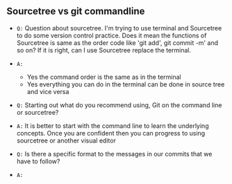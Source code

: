 ## Sourcetree vs git commandline

- `Q:` Question about sourcetree. I'm trying to use terminal and Sourcetree to do some version control practice. Does it mean the functions of Sourcetree is same as the order code like 'git add', git commit -m' and so on? If it is right, can I use Sourcetree replace the terminal.
- `A:`

  - Yes the command order is the same as in the terminal
  - Yes everything you can do in the terminal can be done in source tree and vice versa

- `Q:` Starting out what do you recommend using, Git on the command line or sourcetree?
- `A:` It is better to start with the command line to learn the underlying concepts. Once you are confident then you can progress to using sourcetree or another visual editor

- `Q:` Is there a specific format to the messages in our commits that we have to follow?
- `A:`
